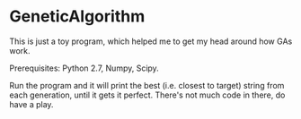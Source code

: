 # GeneticAlgorithm

This is just a toy program, which helped me to get my head around how GAs work.

Prerequisites: Python 2.7, Numpy, Scipy.

Run the program and it will print the best (i.e. closest to target) string from each generation, until it gets it perfect. There's not much code in there, do have a play.
